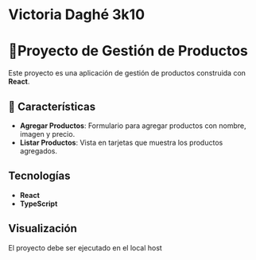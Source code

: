# Victoria Daghé 3k10
# 🍔Proyecto de Gestión de Productos

Este proyecto es una aplicación de gestión de productos construida con **React**.
## 🚀 Características

- **Agregar Productos**: Formulario para agregar productos con nombre, imagen y precio.
- **Listar Productos**: Vista en tarjetas que muestra los productos agregados.

## Tecnologías 

- **React**
- **TypeScript**

## Visualización
El proyecto debe ser ejecutado en el local host 

